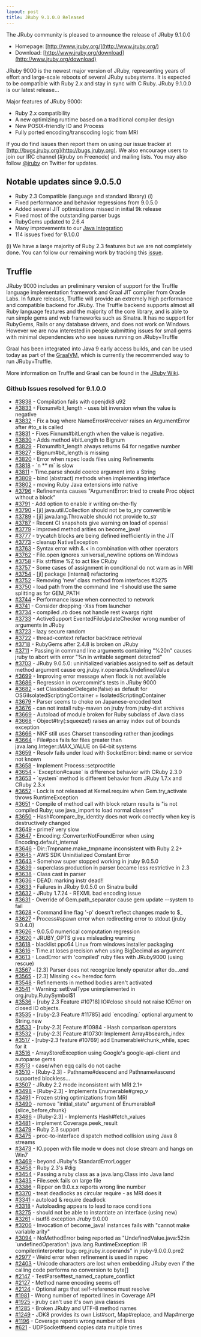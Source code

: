 ```yaml
---
layout: post
title: JRuby 9.1.0.0 Released
---
```

The JRuby community is pleased to announce the release of JRuby 9.1.0.0

- Homepage: [http://www.jruby.org/](http://www.jruby.org/)
- Download: [http://www.jruby.org/download](http://www.jruby.org/download)

JRuby 9000 is the newest major version of JRuby, representing years of effort and large-scale reboots of several JRuby subsystems.  It is expected to be compatible with Ruby 2.x and stay in sync with C Ruby.  JRuby 9.1.0.0 is our latest release...

Major features of JRuby 9000:

- Ruby 2.x compatibility
- A new optimizing runtime based on a traditional compiler design
- New POSIX-friendly IO and Process
- Fully ported encoding/transcoding logic from MRI

If you do find issues then report them on using our issue tracker at [http://bugs.jruby.org](http://bugs.jruby.org). We also encourage users to join our IRC channel (#jruby on Freenode) and mailing lists. You may also follow [@jruby](https://twitter.com/jruby) on Twitter for updates.

## Notable updates since 9.0.5.0

- Ruby 2.3 Compatible (language and standard library) (i)
- Fixed performance and behavior regressions from 9.0.5.0
- Added several JIT optimizations missed in initial 9k release
- Fixed most of the outstanding parser bugs
- RubyGems updated to 2.6.4
- Many improvements to our [Java Integration](https://github.com/jruby/jruby/wiki/JRuby-9.1.0.0-Release-Notes#java-integration)
- 114 issues fixed for 9.1.0.0


(i) We have a large majority of Ruby 2.3 features but we are not completely done.  You can follow our remaining work by tracking this [issue](https://github.com/jruby/jruby/issues/3816).


## Truffle

JRuby 9000 includes an preliminary version of support for the Truffle language implementation framework and Graal JIT compiler from Oracle Labs. In future releases, Truffle will provide an extremely high performance and compatible backend for JRuby. The Truffle backend supports almost all Ruby language features and the majority of the core library, and is able to run simple gems and web frameworks such as Sinatra. It has no support for RubyGems, Rails or any database drivers, and does not work on Windows. However we are now interested in people submitting issues for small gems with minimal dependencies who see issues running on JRuby+Truffle

Graal has been integrated into Java 9 early access builds, and can be used today as part of the [GraalVM](https://github.com/jruby/jruby/wiki/Downloading-GraalVM), which is currently the recommended way to run JRuby+Truffle.

More information on Truffle and Graal can be found in the [JRuby Wiki](https://github.com/jruby/jruby/wiki/Truffle).

### Github Issues resolved for 9.1.0.0

<ul>
<li><a href="https://github.com/jruby/jruby/issues/3838">#3838</a> - Compilation fails with openjdk8 u92</li>
<li><a href="https://github.com/jruby/jruby/pull/3833">#3833</a> - Fixnum#bit_length - uses bit inversion when the value is negative</li>
<li><a href="https://github.com/jruby/jruby/pull/3832">#3832</a> - Fix a bug where NameError#receiver raises an ArgumentError after #to_s is called</li>
<li><a href="https://github.com/jruby/jruby/pull/3831">#3831</a> - Fixes Fixnum#bitLength when the value is negative.</li>
<li><a href="https://github.com/jruby/jruby/pull/3830">#3830</a> - Adds method #bitLength to Bignum</li>
<li><a href="https://github.com/jruby/jruby/issues/3829">#3829</a> - Fixnum#bit_length always returns 64 for negative number</li>
<li><a href="https://github.com/jruby/jruby/issues/3827">#3827</a> - Bignum#bit_length is missing</li>
<li><a href="https://github.com/jruby/jruby/issues/3820">#3820</a> - Error when rspec loads files using Refinements</li>
<li><a href="https://github.com/jruby/jruby/issues/3818">#3818</a> - `n ** m` is slow</li>
<li><a href="https://github.com/jruby/jruby/issues/3811">#3811</a> - Time.parse should coerce argument into a String</li>
<li><a href="https://github.com/jruby/jruby/pull/3809">#3809</a> - bind (abstract) methods when implementing interface</li>
<li><a href="https://github.com/jruby/jruby/pull/3802">#3802</a> - moving Ruby Java extensions into native</li>
<li><a href="https://github.com/jruby/jruby/issues/3796">#3796</a> - Refinements causes "ArgumentError: tried to create Proc object without a block"</li>
<li><a href="https://github.com/jruby/jruby/pull/3791">#3791</a> - Add option to enable ir writing on-the-fly</li>
<li><a href="https://github.com/jruby/jruby/issues/3790">#3790</a> - [ji] java.util.Collection should not be to_ary convertible</li>
<li><a href="https://github.com/jruby/jruby/issues/3789">#3789</a> - [ji] java.lang.Throwable should not provide to_str</li>
<li><a href="https://github.com/jruby/jruby/issues/3787">#3787</a> - Recent CI snapshots give warning on load of openssl</li>
<li><a href="https://github.com/jruby/jruby/pull/3779">#3779</a> - improved method arities on become_java!</li>
<li><a href="https://github.com/jruby/jruby/issues/3777">#3777</a> - trycatch blocks are being defined inefficiently in the JIT</li>
<li><a href="https://github.com/jruby/jruby/pull/3773">#3773</a> - cleanup NativeException</li>
<li><a href="https://github.com/jruby/jruby/issues/3763">#3763</a> - Syntax error with &.< in combination with other operators</li>
<li><a href="https://github.com/jruby/jruby/issues/3762">#3762</a> - File.open ignores :universal_newline options on Windows</li>
<li><a href="https://github.com/jruby/jruby/pull/3758">#3758</a> - Fix strftime %Z to act like CRuby</li>
<li><a href="https://github.com/jruby/jruby/issues/3757">#3757</a> - Some cases of assignment in conditional do not warn as in MRI</li>
<li><a href="https://github.com/jruby/jruby/pull/3754">#3754</a> - [ji] package (internal) refactoring</li>
<li><a href="https://github.com/jruby/jruby/pull/3752">#3752</a> - Removing 'new' class method from interfaces #3275</li>
<li><a href="https://github.com/jruby/jruby/issues/3750">#3750</a> - load path from the command line -I should use the same splitting as for GEM_PATH</li>
<li><a href="https://github.com/jruby/jruby/issues/3744">#3744</a> - Performance issue when connected to network</li>
<li><a href="https://github.com/jruby/jruby/issues/3741">#3741</a> - Consider dropping -Xss from launcher</li>
<li><a href="https://github.com/jruby/jruby/issues/3734">#3734</a> - compiled .rb does not handle rest kwargs right</li>
<li><a href="https://github.com/jruby/jruby/issues/3733">#3733</a> - ActiveSupport EventedFileUpdateChecker wrong number of arguments in JRuby</li>
<li><a href="https://github.com/jruby/jruby/pull/3723">#3723</a> -  lazy secure random</li>
<li><a href="https://github.com/jruby/jruby/pull/3722">#3722</a> - thread-context refactor backtrace retrieval</li>
<li><a href="https://github.com/jruby/jruby/issues/3718">#3718</a> - RubyGems after 2.4.8 is broken on JRuby</li>
<li><a href="https://github.com/jruby/jruby/issues/3711">#3711</a> - Passing in command line arguments containing "%20n" causes jruby to abort with error "%n in writable segment detected"</li>
<li><a href="https://github.com/jruby/jruby/issues/3703">#3703</a> - JRuby 9.0.5.0: uninitialized variables assigned to self as default method argument cause org.jruby.ir.operands.UndefinedValue</li>
<li><a href="https://github.com/jruby/jruby/issues/3699">#3699</a> - Improving error message when flock is not available</li>
<li><a href="https://github.com/jruby/jruby/issues/3686">#3686</a> - Regression in overcommit's tests in JRuby 9000</li>
<li><a href="https://github.com/jruby/jruby/issues/3682">#3682</a> - set ClassloaderDelegate(false) as default for OSGiIsolatedScriptingContainer + IsolatedScriptingContainer</li>
<li><a href="https://github.com/jruby/jruby/issues/3679">#3679</a> - Parser seems to choke on Japanese-encoded text</li>
<li><a href="https://github.com/jruby/jruby/issues/3676">#3676</a> - can not install ruby-maven on jruby from jruby-dist archives</li>
<li><a href="https://github.com/jruby/jruby/issues/3669">#3669</a> - Autoload of module broken for Ruby subclass of Java class</li>
<li><a href="https://github.com/jruby/jruby/issues/3668">#3668</a> - Object#try(:squeeze!) raises an array index out of bounds exception</li>
<li><a href="https://github.com/jruby/jruby/issues/3666">#3666</a> - NKF still uses Charset transcoding rather than jcodings</li>
<li><a href="https://github.com/jruby/jruby/issues/3664">#3664</a> - File#pos fails for files greater than java.lang.Integer::MAX_VALUE on 64-bit systems</li>
<li><a href="https://github.com/jruby/jruby/issues/3659">#3659</a> - Resolv fails under load with SocketError: bind: name or service not known</li>
<li><a href="https://github.com/jruby/jruby/issues/3658">#3658</a> - Implement Process::setproctitle</li>
<li><a href="https://github.com/jruby/jruby/issues/3654">#3654</a> - `Exception#cause` is difference behavior with CRuby 2.3.0</li>
<li><a href="https://github.com/jruby/jruby/issues/3653">#3653</a> - `system` method is different behavior from JRuby 1.7.x and CRuby 2.3.x</li>
<li><a href="https://github.com/jruby/jruby/issues/3652">#3652</a> - Lock is not released at Kernel.require when Gem.try_activate throws RuntimeException</li>
<li><a href="https://github.com/jruby/jruby/issues/3651">#3651</a> - Compile of method call with block return results is "is not compiled Ruby; use java_import to load normal classes"</li>
<li><a href="https://github.com/jruby/jruby/issues/3650">#3650</a> - Hash#compare_by_identity does not work correctly when key is destructively changed</li>
<li><a href="https://github.com/jruby/jruby/issues/3649">#3649</a> - prime? very slow</li>
<li><a href="https://github.com/jruby/jruby/issues/3647">#3647</a> - Encoding::ConverterNotFoundError when using Encoding.default_internal</li>
<li><a href="https://github.com/jruby/jruby/issues/3646">#3646</a> - Dir::Tmpname.make_tmpname inconsistent with Ruby 2.2+</li>
<li><a href="https://github.com/jruby/jruby/issues/3645">#3645</a> - AWS SDK Uninitialized Constant Error</li>
<li><a href="https://github.com/jruby/jruby/issues/3643">#3643</a> - Somehow super stopped working in jruby 9.0.5.0</li>
<li><a href="https://github.com/jruby/jruby/issues/3639">#3639</a> - superclass production in parser became less restrictive in 2.3</li>
<li><a href="https://github.com/jruby/jruby/issues/3638">#3638</a> - Class cast in parser</li>
<li><a href="https://github.com/jruby/jruby/issues/3636">#3636</a> - DEAD: marking instr dead!!</li>
<li><a href="https://github.com/jruby/jruby/issues/3633">#3633</a> - Failures in JRuby 9.0.5.0 on Sinatra build</li>
<li><a href="https://github.com/jruby/jruby/issues/3632">#3632</a> - JRuby 1.7.24 - REXML bad encoding issue</li>
<li><a href="https://github.com/jruby/jruby/issues/3631">#3631</a> - Override of Gem.path_separator cause gem update --system to fail</li>
<li><a href="https://github.com/jruby/jruby/issues/3628">#3628</a> - Command line flag '-p' doesn't reflect changes made to $_</li>
<li><a href="https://github.com/jruby/jruby/issues/3627">#3627</a> - Process#spawn error when redirecting error to stdout (jruby 9.0.4.0)</li>
<li><a href="https://github.com/jruby/jruby/issues/3626">#3626</a> - 9.0.5.0 numerical computation regression</li>
<li><a href="https://github.com/jruby/jruby/issues/3620">#3620</a> - JRUBY_OPTS gives misleading warning</li>
<li><a href="https://github.com/jruby/jruby/issues/3618">#3618</a> - blacklist ppc64 Linux from windows installer packaging</li>
<li><a href="https://github.com/jruby/jruby/issues/3616">#3616</a> - Time.at loses precision when using BigDecimal as argument</li>
<li><a href="https://github.com/jruby/jruby/issues/3613">#3613</a> - LoadError with 'compiled' ruby files with JRuby9000 (using rescue)</li>
<li><a href="https://github.com/jruby/jruby/issues/3567">#3567</a> - [2.3] Parser does not recognize lonely operator after do...end</li>
<li><a href="https://github.com/jruby/jruby/issues/3565">#3565</a> - [2.3] Missing <<~ heredoc form</li>
<li><a href="https://github.com/jruby/jruby/issues/3548">#3548</a> - Refinements in method bodies aren't activated</li>
<li><a href="https://github.com/jruby/jruby/issues/3541">#3541</a> - Warning: setEvalType unimplemented in org.jruby.RubySymbol$1</li>
<li><a href="https://github.com/jruby/jruby/pull/3536">#3536</a> - [ruby 2.3 Feature #10718] IO#close should not raise IOError on closed IO objects.</li>
<li><a href="https://github.com/jruby/jruby/pull/3535">#3535</a> - [ruby-2.3 Feature #11785] add `encoding:` optional argument to String.new</li>
<li><a href="https://github.com/jruby/jruby/pull/3533">#3533</a> - [ruby-2.3] Feature #10984 - Hash comparison operators</li>
<li><a href="https://github.com/jruby/jruby/pull/3532">#3532</a> - [ruby-2.3] Feature #10730: Implement Array#bsearch_index</li>
<li><a href="https://github.com/jruby/jruby/pull/3517">#3517</a> - [ruby-2.3 feature #10769] add Enumerable#chunk_while, spec for it</li>
<li><a href="https://github.com/jruby/jruby/issues/3516">#3516</a> - ArrayStoreException using Google's google-api-client and autoparse gems</li>
<li><a href="https://github.com/jruby/jruby/issues/3513">#3513</a> - case/when eqq calls do not cache</li>
<li><a href="https://github.com/jruby/jruby/pull/3510">#3510</a> - [Ruby-2.3] - Pathname#descend and Pathname#ascend supported blockless…</li>
<li><a href="https://github.com/jruby/jruby/issues/3507">#3507</a> - JRuby 2.2 mode inconsistent with MRI 2.1+</li>
<li><a href="https://github.com/jruby/jruby/pull/3498">#3498</a> - [Ruby-2.3] - Implements Enumerable#grep_v</li>
<li><a href="https://github.com/jruby/jruby/issues/3491">#3491</a> - Frozen string optimizations from MRI</li>
<li><a href="https://github.com/jruby/jruby/pull/3490">#3490</a> - remove "initial_state" argument of Enumerable#{slice_before,chunk}</li>
<li><a href="https://github.com/jruby/jruby/pull/3486">#3486</a> - [Ruby-2.3] - Implements Hash#fetch_values</li>
<li><a href="https://github.com/jruby/jruby/pull/3481">#3481</a> - implement Coverage.peek_result</li>
<li><a href="https://github.com/jruby/jruby/issues/3479">#3479</a> - Ruby 2.3 support</li>
<li><a href="https://github.com/jruby/jruby/issues/3475">#3475</a> - proc-to-interface dispatch method collision using Java 8 streams</li>
<li><a href="https://github.com/jruby/jruby/issues/3473">#3473</a> - IO.popen with file mode w does not close stream and hangs on Win7</li>
<li><a href="https://github.com/jruby/jruby/pull/3469">#3469</a> - beyond JRuby's StandardErrorLogger</li>
<li><a href="https://github.com/jruby/jruby/pull/3458">#3458</a> - Ruby 2.3's #dig</li>
<li><a href="https://github.com/jruby/jruby/issues/3454">#3454</a> - Passing a ruby class as a java.lang.Class into Java land</li>
<li><a href="https://github.com/jruby/jruby/issues/3435">#3435</a> - File.seek fails on large file</li>
<li><a href="https://github.com/jruby/jruby/issues/3386">#3386</a> - Ripper on 9.0.x.x reports wrong line number</li>
<li><a href="https://github.com/jruby/jruby/pull/3370">#3370</a> - treat deadlocks as circular require - as MRI does it</li>
<li><a href="https://github.com/jruby/jruby/issues/3341">#3341</a> - autoload & require deadlock</li>
<li><a href="https://github.com/jruby/jruby/issues/3318">#3318</a> - Autoloading appears to lead to race conditions</li>
<li><a href="https://github.com/jruby/jruby/issues/3275">#3275</a> - should not be able to instantiate an interface (using new)</li>
<li><a href="https://github.com/jruby/jruby/issues/3261">#3261</a> - isutf8 exception Jruby 9.0.00</li>
<li><a href="https://github.com/jruby/jruby/issues/3206">#3206</a> - Invocation of become_java! instances fails with "cannot make variable arity"</li>
<li><a href="https://github.com/jruby/jruby/issues/3094">#3094</a> - NoMethodError being reported as "UndefinedValue.java:52:in `undefinedOperation': java.lang.RuntimeException: IR compiler/interpreter bug: org.jruby.ir.operands” in jruby-9.0.0.0.pre2</li>
<li><a href="https://github.com/jruby/jruby/issues/2977">#2977</a> - Weird error when refinement is used in rspec</li>
<li><a href="https://github.com/jruby/jruby/issues/2403">#2403</a> - Unicode characters are lost when embedding JRuby even if the calling code performs no conversion to byte[]</li>
<li><a href="https://github.com/jruby/jruby/issues/2147">#2147</a> - TestParse#test_named_capture_conflict</li>
<li><a href="https://github.com/jruby/jruby/issues/2127">#2127</a> - Method name encoding seems off</li>
<li><a href="https://github.com/jruby/jruby/issues/2124">#2124</a> - Optional args that self-reference must resolve</li>
<li><a href="https://github.com/jruby/jruby/issues/1981">#1981</a> - Wrong number of reported lines in Coverage API</li>
<li><a href="https://github.com/jruby/jruby/issues/1925">#1925</a> - jruby can't use it's own java classes</li>
<li><a href="https://github.com/jruby/jruby/issues/1285">#1285</a> - Broken JRuby and UTF-8 method names</li>
<li><a href="https://github.com/jruby/jruby/issues/1249">#1249</a> - JDK8 provides its own List#sort, Map#replace, and Map#merge</li>
<li><a href="https://github.com/jruby/jruby/issues/1196">#1196</a> - Coverage reports wrong number of lines</li>
<li><a href="https://github.com/jruby/jruby/issues/621">#621</a> - UDPSocket#send copies data multiple times</li>
</ul>
